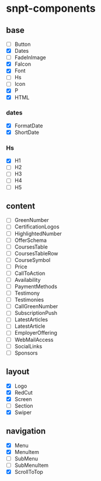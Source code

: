 # snpt-components

## base

- [ ] Button
- [x] Dates
- [ ] FadeInImage
- [x] FaIcon
- [x] Font
- [ ] Hs
- [ ] Icon
- [x] P
- [x] HTML

### dates

- [x] FormatDate
- [x] ShortDate

### Hs

- [x] H1
- [ ] H2
- [ ] H3
- [ ] H4
- [ ] H5

## content

- [ ] GreenNumber
- [ ] CertificationLogos
- [ ] HighlightedNumber
- [ ] OfferSchema
- [ ] CoursesTable
- [ ] CoursesTableRow
- [ ] CourseSymbol
- [ ] Price
- [ ] CallToAction
- [ ] Availability
- [ ] PaymentMethods
- [ ] Testimony
- [ ] Testimonies
- [ ] CallGreenNumber
- [ ] SubscriptionPush
- [ ] LatestArticles
- [ ] LatestArticle
- [ ] EmployerOffering
- [ ] WebMailAccess
- [ ] SocialLinks
- [ ] Sponsors

## layout

- [x] Logo
- [x] RedCut
- [x] Screen
- [ ] Section
- [x] Swiper

## navigation

- [x] Menu
- [x] MenuItem
- [ ] SubMenu
- [ ] SubMenuItem
- [x] ScrollToTop